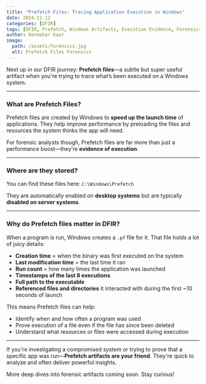 ```yaml
---
title: "Prefetch Files: Tracing Application Execution in Windows"  
date: 2024-11-12  
categories: [DFIR]  
tags: [DFIR, Prefetch, Windows Artifacts, Execution Evidence, Forensics]  
author: Harmehar Kaur  
image:  
  path: /assets/forensics.jpg  
  alt: Prefetch Files Forensics  
---
```


Next up in our DFIR journey: **Prefetch files**—a subtle but super useful artifact when you're trying to trace what’s been executed on a Windows system.

---

### What are Prefetch Files?

Prefetch files are created by Windows to **speed up the launch time** of applications. They help improve performance by preloading the files and resources the system thinks the app will need.

For forensic analysts though, Prefetch files are far more than just a performance boost—they’re **evidence of execution**.

---

### Where are they stored?

You can find these files here:
`C:\Windows\Prefetch`

They are automatically enabled on **desktop systems** but are typically **disabled on server systems**.

---

### Why do Prefetch files matter in DFIR?

When a program is run, Windows creates a `.pf` file for it. That file holds a lot of juicy details:

- **Creation time** = when the binary was first executed on the system  
- **Last modification time** = the last time it ran  
- **Run count** = how many times the application was launched  
- **Timestamps of the last 8 executions**  
- **Full path to the executable**  
- **Referenced files and directories** it interacted with during the first ~10 seconds of launch  

This means Prefetch files can help:

- Identify when and how often a program was used  
- Prove execution of a file even if the file has since been deleted  
- Understand what resources or files were accessed during execution  

---

If you're investigating a compromised system or trying to prove that a specific app was run—**Prefetch artifacts are your friend**. They're quick to analyze and often deliver powerful insights.

More deep dives into forensic artifacts coming soon. Stay curious!
